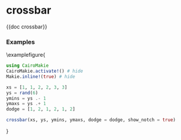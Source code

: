 # crossbar

{{doc crossbar}}

### Examples

\examplefigure{
```julia
using CairoMakie
CairoMakie.activate!() # hide
Makie.inline!(true) # hide

xs = [1, 1, 2, 2, 3, 3]
ys = rand(6)
ymins = ys .- 1
ymaxs = ys .+ 1
dodge = [1, 2, 1, 2, 1, 2]

crossbar(xs, ys, ymins, ymaxs, dodge = dodge, show_notch = true)
```
}
